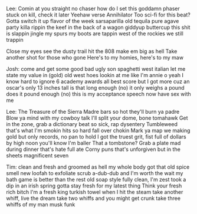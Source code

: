 Lee:
Comin at you straight no chaser
how do I set this goddamn phaser
stuck on kill, check it later
Yeehaw verse Annihilator
Too sci-fi for this beat?
Gotta switch it up
flavor of the week
sarsaparilla
old tequila
pure agave
party killa
rippin the keef
in the back of a wagon
giddyup buttercup
this shit is slappin
jingle my spurs
my boots are tappin
west of the rockies
we still trappin

Close my eyes see the dusty trail
hit the 808 make em big as hell
Take another shot for those who gone
Here's to my homies, here's to my maw

Josh:
come and get some
good bad ugly son
spaghetti west italian
let me state my value in (gold)
old west hoes
lookin at me like I'm annie o
yeah I know
hard to ignore
6 academy awards
all best score
but I got more
cuz an oscar's only 13 inches tall
is that long enough (no)
it only weighs a pound
does it pound enough (no)
this is my acceptance speech
now have sex with me

Lee:
The Treasure of the Sierra Madre
bars so hot they'll burn ya padre
Blow ya mind with my cowboy talk
I'll split your dome, bone tomahawk
Get in the zone, grab a dictionary
beat so sick, rap dysentery
Tumbleweed that's what I'm smokin
hits so hard fall over chokin
Mark ya map we making gold
but only records, no pan to hold
I got the truest grit, fist full of dollars
by high noon you'll know I'm baller
That a tombstone? Grab a plate
mad during dinner that's hate full ate
Corny puns that's unforgiven
but in the sheets magnificent seven

Tim:
clean and fresh and groomed as hell
my whole body got that old spice smell
new loofah to exfoliate
scrub a-dub-dub and I'm worth the wait
my bath game is better than the rest
old soap style
fully clean, I'm zest
took a dip in an irish spring
gotta stay fresh for my latest thing
Think your fresh rich bitch
I'm a fresh king
turkish towel when I hit the steam
take another whiff, live the dream
take two whiffs and you might get crunk
take three whiffs of my man musk funk
